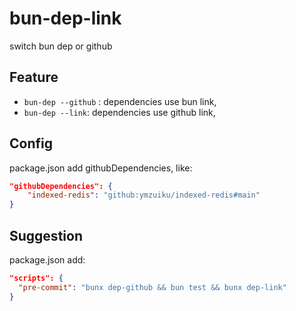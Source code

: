# bun-dep-link

switch bun dep or github

## Feature

- `bun-dep --github` : dependencies use bun link,
- `bun-dep --link`: dependencies use github link,

## Config

package.json add githubDependencies, like:

```json
"githubDependencies": {
    "indexed-redis": "github:ymzuiku/indexed-redis#main"
}

```

## Suggestion

package.json add:

```json
"scripts": {
  "pre-commit": "bunx dep-github && bun test && bunx dep-link"
}
```
